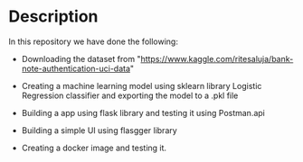 # Description

In this repository we have done the following:

* Downloading the dataset from "https://www.kaggle.com/ritesaluja/bank-note-authentication-uci-data"

* Creating a machine learning model using sklearn library Logistic Regression classifier and exporting the model to a .pkl file

* Building a app using flask library and testing it using Postman.api

* Building a simple UI using flasgger library

* Creating a docker image and testing it.

